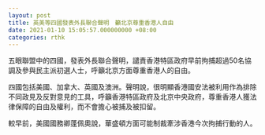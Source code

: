 ```yaml
---
layout: post
title: 英美等四國發表外長聯合聲明　籲北京尊重香港人自由
date: 2021-01-10 15:05:57.000000000 +08:00
categories: rthk
---
```


五眼聯盟中的四國，發表外長聯合聲明，譴責香港特區政府早前拘捕超過50名協調及參與民主派初選人士，呼籲北京方面尊重香港人的自由。

四國包括美國、加拿大、英國及澳洲。聲明說，很明顯香港國安法被利用作為排除不同政見及反對意見的工具，呼籲香港特區政府及北京中央政府，尊重香港人獲法律保障的自由及權利，而不會擔心被捕及被扣留。

較早前，美國國務卿蓬佩奧說，華盛頓方面可能制裁牽涉香港今次拘捕行動的人。

